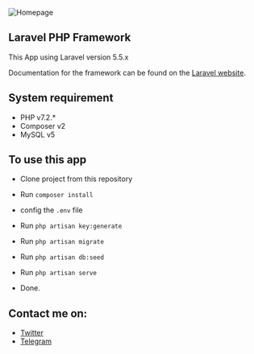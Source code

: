 ![Homepage](/public/images/Screenshot-00.png)

## Laravel PHP Framework
This App using Laravel version 5.5.x

Documentation for the framework can be found on the [Laravel website](https://laravel.com/docs/5.5).

## System requirement
- PHP v7.2.*
- Composer v2
- MySQL v5

## To use this app

- Clone project from this repository

- Run `composer install`

- config the ` .env ` file

- Run `php artisan key:generate`

- Run `php artisan migrate`

- Run `php artisan db:seed`

- Run `php artisan serve`

- Done.

## Contact me on:
- [Twitter](https://twitter.com/caesarali_L)
- [Telegram](https://t.me/caesarali)
